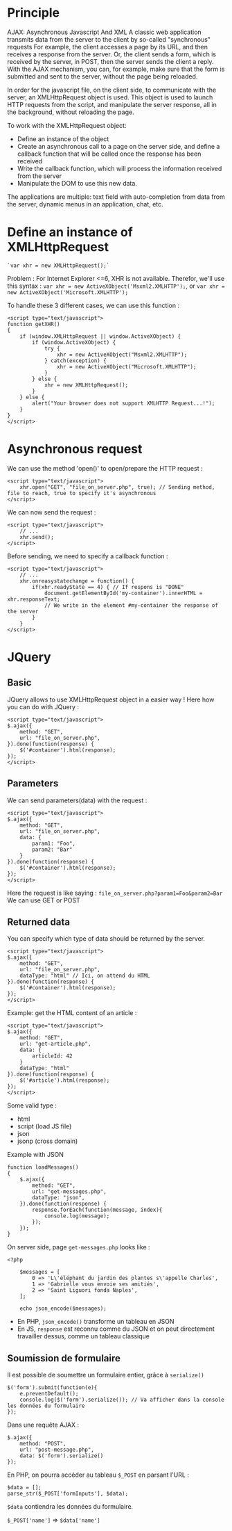 # Principle
AJAX: Asynchronous Javascript And XML
A classic web application transmits data from the server to the client by so-called "synchronous" requests
For example, the client accesses a page by its URL, and then receives a response from the server.
Or, the client sends a form, which is received by the server, in POST, then the server sends the client a reply.
With the AJAX mechanism, you can, for example, make sure that the form is submitted and sent to the server, without the page being reloaded.

In order for the javascript file, on the client side, to communicate with the server, an XMLHttpRequest object is used.
This object is used to launch HTTP requests from the script, and manipulate the server response, all in the background, without reloading the page.

To work with the XMLHttpRequest object:
- Define an instance of the object
- Create an asynchronous call to a page on the server side, and define a callback function that will be called once the response has been received
- Write the callback function, which will process the information received from the server
- Manipulate the DOM to use this new data.

The applications are multiple: text field with auto-completion from data from the server, dynamic menus in an application, chat, etc.

# Define an instance of XMLHttpRequest
    `var xhr = new XMLHttpRequest();`
Problem : For Internet Explorer <=6, XHR is not available.
Therefor, we'll use this syntax :
    `var xhr = new ActiveXObject('Msxml2.XMLHTTP');`, or
    `var xhr = new ActiveXObject('Microsoft.XMLHTTP');`

To handle these 3 different cases, we can use this function :

```
<script type="text/javascript">
function getXHR()
{
    if (window.XMLHttpRequest || window.ActiveXObject) {
        if (window.ActiveXObject) {
            try {
                xhr = new ActiveXObject("Msxml2.XMLHTTP");
            } catch(exception) {
                xhr = new ActiveXObject("Microsoft.XMLHTTP");
            }
        } else {
            xhr = new XMLHttpRequest(); 
        }
    } else {
        alert("Your browser does not support XMLHTTP Request...!");
    }
}
</script>
```

# Asynchronous request
We can use the method 'open()' to open/prepare the HTTP request :

```
<script type="text/javascript">
    xhr.open("GET", "file_on_server.php", true); // Sending method, file to reach, true to specify it's asynchronous
</script>
```

We can now send the request :
```
<script type="text/javascript">
    // ...
    xhr.send();
</script>
```

Before sending, we need to specify a callback function :

```
<script type="text/javascript">
    // ...
    xhr.onreasystatechange = function() {
        if(xhr.readyState == 4) { // If respons is "DONE"
            document.getElementById('my-container').innerHTML = xhr.responseText;
            // We write in the element #my-container the response of the server
        }
    }
</script>
```

# JQuery
## Basic
JQuery allows to use XMLHttpRequest object in a easier way !
Here how you can do with JQuery : 

```
<script type="text/javascript">
$.ajax({
    method: "GET",
    url: "file_on_server.php",
}).done(function(response) {
    $('#container').html(response);
});
</script>
```

## Parameters
We can send parameters(data) with the request :

```
<script type="text/javascript">
$.ajax({
    method: "GET",
    url: "file_on_server.php",
    data: {
        param1: "Foo",
        param2: "Bar"
    }
}).done(function(response) {
    $('#container').html(response);
});
</script>
```

Here the request is like saying : `file_on_server.php?param1=Foo&param2=Bar`
We can use GET or POST

## Returned data
You can specify which type of data should be returned by the server.

```
<script type="text/javascript">
$.ajax({
    method: "GET",
    url: "file_on_server.php",
    dataType: "html" // Ici, on attend du HTML
}).done(function(response) {
    $('#container').html(response);
});
</script>
```

Example: get the HTML content of an article :
```
<script type="text/javascript">
$.ajax({
    method: "GET",
    url: "get-article.php",
    data: {
        articleId: 42
    }
    dataType: "html"
}).done(function(response) {
    $('#article').html(response);
});
</script>
```

Some valid type :
- html
- script (load JS file)
- json
- jsonp (cross domain)

Example with JSON
```
function loadMessages()
{
    $.ajax({
        method: "GET",
        url: "get-messages.php",
        dataType: "json",
    }).done(function(response) {
        response.forEach(function(message, index){
            console.log(message);
        });
    });
}
```

On server side, page `get-messages.php` looks like :
```
<?php

    $messages = [
        0 => 'L\'éléphant du jardin des plantes s\'appelle Charles',
        1 => 'Gabrielle vous envoie ses amitiés',
        2 => 'Saint Liguori fonda Naples',
    ];

    echo json_encode($messages);
```

- En PHP, `json_encode()` transforme un tableau en JSON
- En JS, `response` est reconnu comme du JSON et on peut directement travailler dessus, comme un tableau classique

## Soumission de formulaire
Il est possible de soumettre un formulaire entier, grâce à `serialize()`
```
$('form').submit(function(e){
    e.preventDefault();
    console.log($('form').serialize()); // Va afficher dans la console les données du formulaire
});
```

Dans une requête AJAX :
```
$.ajax({
    method: "POST",
    url: "post-message.php",
    data: $('form').serialize()
});
```

En PHP, on pourra accéder au tableau `$_POST` en parsant l'URL :
```
$data = [];
parse_str($_POST['formInputs'], $data);
```

`$data` contiendra les données du formulaire.

`$_POST['name']` => `$data['name']`
